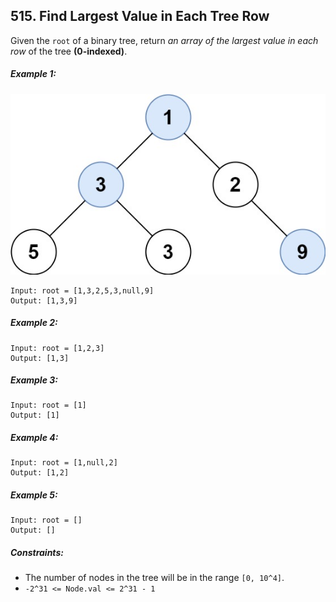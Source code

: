 ## 515. Find Largest Value in Each Tree Row

Given the ```root``` of a binary tree, return *an array of the largest value in each row* of the tree **(0-indexed)**.

##### Example 1:

![Example1](images/largest_e1.jpg)

```
Input: root = [1,3,2,5,3,null,9]
Output: [1,3,9]
```
##### Example 2:
```
Input: root = [1,2,3]
Output: [1,3]
```
##### Example 3:
```
Input: root = [1]
Output: [1]
```
##### Example 4:
```
Input: root = [1,null,2]
Output: [1,2]
```
##### Example 5:
```
Input: root = []
Output: []
```

##### Constraints:

* The number of nodes in the tree will be in the range ```[0, 10^4]```.
* ```-2^31 <= Node.val <= 2^31 - 1```